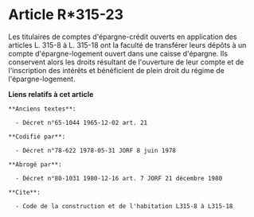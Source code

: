 # Article R*315-23

Les titulaires de comptes d'épargne-crédit ouverts en application des articles L. 315-8 à L. 315-18 ont la faculté de
transférer leurs dépôts à un compte d'épargne-logement ouvert dans une caisse d'épargne. Ils conservent alors les droits
résultant de l'ouverture de leur compte et de l'inscription des intérêts et bénéficient de plein droit du régime de
l'épargne-logement.

**Liens relatifs à cet article**

	**Anciens textes**:

	  - Décret n°65-1044 1965-12-02 art. 21

	**Codifié par**:

	  - Décret n°78-622 1978-05-31 JORF 8 juin 1978

	**Abrogé par**:

	  - Décret n°80-1031 1980-12-16 art. 7 JORF 21 décembre 1980

	**Cite**:

	  - Code de la construction et de l'habitation L315-8 à L315-18
